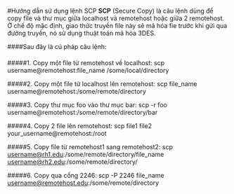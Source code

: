 #Hướng dẫn sử dụng lệnh SCP
**SCP** (Secure Copy) là câu lệnh dùng để copy file và thư mục giữa localhost và remotehost hoặc giữa 2 remotehost.
Ở chế độ mặc định, giao thức truyền file này sẽ mã hóa fie trước khi gửi qua đường truyền, nó sử dụng thuật toán mã hóa 3DES. <br>

####Sau đây là cú pháp câu lệnh:
####
#####1. Copy một file từ remotehost về localhost:
	scp username@remotehost:file_name /some/local/directory

#####2. Copy một file từ localhost lên remotehost:
  scp file_name username@remotehost:/some/remote/directory
  
#####3. Copy thư mục foo vào thư mục bar:
  scp -r foo username@remotehost:/some/remote/directory/bar
  
#####4. Copy 2 file lên remotehost:
  scp file1 file2 your_username@remotehost:/root
  
#####5. Copy file từ remotehost1 sang remotehost2:
  scp username@rh1.edu:/some/remote/directory/file_name username@rh2.edu:/some/remote/directory/

#####6. Copy qua cổng 2246:
  scp -P 2246 file_name username@remotehost.edu:/some/remote/directory
